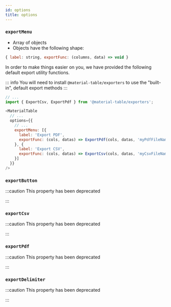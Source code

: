 ```yaml
---
id: options
title: options
---
```


### `exportMenu`

   - Array of objects
   - Objects have the following shape: 
   
```javascript
{ label: string, exportFunc: (columns, data) => void }
```

In order to make things easier on you, we have provided the following default export utility functions.

::: info
You will need to install `@material-table/exporters` to use the "built-in", default export methods
:::

```javascript
// ...
import { ExportCsv, ExportPdf } from '@material-table/exporters';

<MaterialTable 
  // ...
  options={{
    // ...
    exportMenu: [{
      label: 'Export PDF',
      exportFunc: (cols, datas) => ExportPdf(cols, datas, 'myPdfFileName')
    }, {
      label: 'Export CSV',
      exportFunc: (cols, datas) => ExportCsv(cols, datas, 'myCsvFileName')
    }]
  }}
/>
```

### `exportButton`

:::caution This property has been deprecated

:::

### `exportCsv`

:::caution This property has been deprecated

:::

### `exportPdf`

:::caution This property has been deprecated

:::

### `exportDelimiter`

:::caution This property has been deprecated

:::
